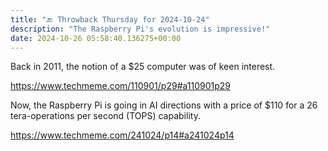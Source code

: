 ```yaml
---
title: "🔙 Throwback Thursday for 2024-10-24"
description: "The Raspberry Pi's evolution is impressive!"
date: 2024-10-26 05:58:40.136275+00:00
---
```


<!-- buttondown-editor-mode: fancy --><p>Back in 2011, the notion of a $25 computer was of keen interest.</p><p><a target="_blank" rel="noopener noreferrer nofollow" href="https://www.techmeme.com/110901/p29#a110901p29">https://www.techmeme.com/110901/p29#a110901p29</a></p><p>Now, the Raspberry Pi is going in AI directions with a price of $110 for a 26 tera-operations per second (TOPS) capability.</p><p><a target="_blank" rel="noopener noreferrer nofollow" href="https://www.techmeme.com/241024/p14#a241024p14">https://www.techmeme.com/241024/p14#a241024p14</a></p><p></p><p></p><p></p><p></p>